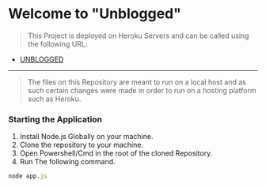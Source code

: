 # Welcome to "Unblogged"

>This Project is deployed on Heroku Servers and can be called using the following URL:
* [UNBLOGGED](https://desolate-taiga-36568.herokuapp.com/)

***
>The files on this Repository are meant to run on a local host and as such certain changes were made in order to run on a hosting platform such as Heroku.

### Starting the Application
1. Install Node.js Globally on your machine.
2. Clone the repository to your machine.
3. Open Powershell/Cmd in the root of the cloned Repository.
4. Run The following command.
```js
node app.js
```
